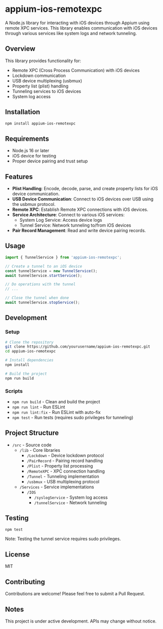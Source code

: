 # appium-ios-remotexpc

A Node.js library for interacting with iOS devices 
through Appium using remote XPC services. 
This library enables communication with iOS devices 
through various services like system logs and network tunneling.

## Overview

This library provides functionality for:

- Remote XPC (Cross Process Communication) with iOS devices
- Lockdown communication
- USB device multiplexing (usbmux)
- Property list (plist) handling
- Tunneling services to iOS devices
- System log access

## Installation

```bash
npm install appium-ios-remotexpc
```

## Requirements

- Node.js 16 or later
- iOS device for testing
- Proper device pairing and trust setup

## Features

- **Plist Handling**: Encode, decode, parse, and create property lists for iOS device communication.
- **USB Device Communication**: Connect to iOS devices over USB using the usbmux protocol.
- **Remote XPC**: Establish Remote XPC connections with iOS devices.
- **Service Architecture**: Connect to various iOS services:
  - System Log Service: Access device logs
  - Tunnel Service: Network tunneling to/from iOS devices
- **Pair Record Management**: Read and write device pairing records.

## Usage

```typescript
import { TunnelService } from 'appium-ios-remotexpc';

// Create a tunnel to an iOS device
const tunnelService = new TunnelService();
await tunnelService.startService();

// Do operations with the tunnel
// ...

// Close the tunnel when done
await tunnelService.stopService();
```

## Development

### Setup

```bash
# Clone the repository
git clone https://github.com/yourusername/appium-ios-remotexpc.git
cd appium-ios-remotexpc

# Install dependencies
npm install

# Build the project
npm run build
```

### Scripts

- `npm run build` - Clean and build the project
- `npm run lint` - Run ESLint
- `npm run lint:fix` - Run ESLint with auto-fix
- `npm test` - Run tests (requires sudo privileges for tunneling)

## Project Structure

- `/src` - Source code
  - `/lib` - Core libraries
    - `/Lockdown` - Device lockdown protocol
    - `/PairRecord` - Pairing record handling
    - `/Plist` - Property list processing
    - `/RemoteXPC` - XPC connection handling
    - `/Tunnel` - Tunneling implementation
    - `/usbmux` - USB multiplexing protocol
  - `/Services` - Service implementations
    - `/IOS`
      - `/syslogService` - System log access
      - `/tunnelService` - Network tunneling

## Testing

```bash
npm test
```

Note: Testing the tunnel service requires sudo privileges.

## License

MIT

## Contributing

Contributions are welcome! Please feel free to submit a Pull Request.

## Notes

This project is under active development. APIs may change without notice.
